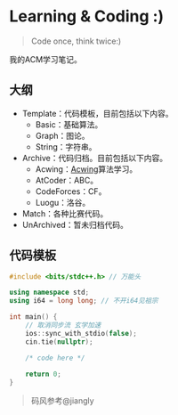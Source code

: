 # Learning & Coding :)

> Code once, think twice:)

我的ACM学习笔记。

## 大纲

- Template：代码模板，目前包括以下内容。
  - Basic：基础算法。 
  - Graph：图论。
  - String：字符串。
- Archive：代码归档。目前包括以下内容。
  - Acwing：[Acwing](https://www.acwing.com/)算法学习。
  - AtCoder：ABC。
  - CodeForces：CF。
  - Luogu：洛谷。
- Match：各种比赛代码。
- UnArchived：暂未归档代码。

## 代码模板

```cpp
#include <bits/stdc++.h> // 万能头

using namespace std;
using i64 = long long; // 不开i64见祖宗

int main() {
    // 取消同步流 玄学加速
    ios::sync_with_stdio(false); 
    cin.tie(nullptr);

    /* code here */
    
    return 0;
}
```

> 码风参考@jiangly
